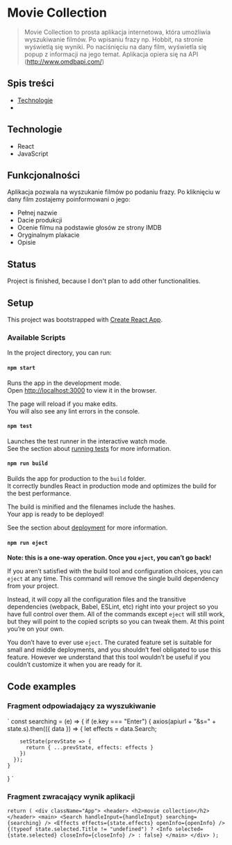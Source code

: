 # Movie Collection
> Movie Collection to prosta aplikacja internetowa, która umożliwia wyszukiwanie filmów. Po wpisaniu frazy np. Hobbit, na stronie wyświetlą się wyniki. Po naciśnięciu na dany film, wyświetla się popup z informacji na jego temat. Aplikacja opiera się na API (http://www.omdbapi.com/)

## Spis treści

* [Technologie](#technologie)
* []()


## Technologie
* React
* JavaScript

## Funkcjonalności

Aplikacja pozwala na wyszukanie filmów po podaniu frazy. Po kliknięciu w dany film zostajemy poinformowani o jego:
* Pełnej nazwie
* Dacie produkcji
* Ocenie filmu na podstawie głosów ze strony IMDB
* Oryginalnym plakacie
* Opisie

## Status

Project is finished, because I don't plan to add other functionalities.

## Setup

This project was bootstrapped with [Create React App](https://github.com/facebook/create-react-app).

### Available Scripts

In the project directory, you can run:

#### `npm start`

Runs the app in the development mode.<br />
Open [http://localhost:3000](http://localhost:3000) to view it in the browser.

The page will reload if you make edits.<br />
You will also see any lint errors in the console.

#### `npm test`

Launches the test runner in the interactive watch mode.<br />
See the section about [running tests](https://facebook.github.io/create-react-app/docs/running-tests) for more information.

#### `npm run build`

Builds the app for production to the `build` folder.<br />
It correctly bundles React in production mode and optimizes the build for the best performance.

The build is minified and the filenames include the hashes.<br />
Your app is ready to be deployed!

See the section about [deployment](https://facebook.github.io/create-react-app/docs/deployment) for more information.

#### `npm run eject`

**Note: this is a one-way operation. Once you `eject`, you can’t go back!**

If you aren’t satisfied with the build tool and configuration choices, you can `eject` at any time. This command will remove the single build dependency from your project.

Instead, it will copy all the configuration files and the transitive dependencies (webpack, Babel, ESLint, etc) right into your project so you have full control over them. All of the commands except `eject` will still work, but they will point to the copied scripts so you can tweak them. At this point you’re on your own.

You don’t have to ever use `eject`. The curated feature set is suitable for small and middle deployments, and you shouldn’t feel obligated to use this feature. However we understand that this tool wouldn’t be useful if you couldn’t customize it when you are ready for it.

## Code examples

### Fragment odpowiadający za wyszukiwanie 
` 
const searching = (e) =>
  {
    if (e.key === "Enter") {
      axios(apiurl + "&s=" + state.s).then(({ data }) => {
        let effects = data.Search;

        setState(prevState => {
          return { ...prevState, effects: effects }
        })
      });
    }
    
  }
  `
  
  ### Fragment zwracający wynik aplikacji
  `
  return (
    <div className="App">
      <header>
        <h2>movie collection</h2>
      </header>
      <main>
        <Search handleInput={handleInput} searching={searching} />
        <Effects effects={state.effects} openInfo={openInfo} />
        {(typeof state.selected.Title != "undefined") ? <Info selected={state.selected} closeInfo={closeInfo} /> : false}
      </main>
    </div>
  );
  `
